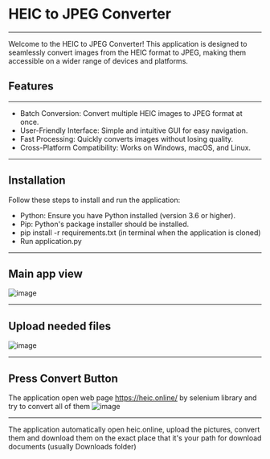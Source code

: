 # HEIC to JPEG Converter
____________________________________________
Welcome to the HEIC to JPEG Converter! This application is designed to seamlessly convert images from the HEIC format to JPEG, making them accessible on a wider range of devices and platforms.

## Features
____________________________________________
- Batch Conversion: Convert multiple HEIC images to JPEG format at once.
- User-Friendly Interface: Simple and intuitive GUI for easy navigation.
- Fast Processing: Quickly converts images without losing quality.
- Cross-Platform Compatibility: Works on Windows, macOS, and Linux.
____________________________________________
## Installation
Follow these steps to install and run the application:

- Python: Ensure you have Python installed (version 3.6 or higher).
- Pip: Python's package installer should be installed.
- pip install -r requirements.txt (in terminal when the application is cloned)
- Run application.py
____________________________________________
## Main app view
![image](https://github.com/user-attachments/assets/c61f0c35-6d25-4a67-87e0-459dc77fc024)
____________________________________________
## Upload needed files
![image](https://github.com/user-attachments/assets/b3efc6ac-34a0-49ba-9e28-0d79e8c36dba)
____________________________________________
## Press Convert Button
The application open web page https://heic.online/ by selenium library and try to convert all of them
![image](https://github.com/user-attachments/assets/55c986a8-4cfe-499d-9d39-43a1096f898f)
____________________________________________

The application automatically open heic.online, upload the pictures, convert them and download them on the exact place that it's your path for download documents (usually Downloads folder)

